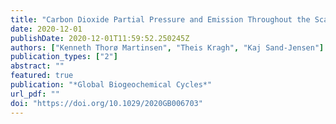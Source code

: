 ```yaml
---
title: "Carbon Dioxide Partial Pressure and Emission Throughout the Scandinavian Stream Network"
date: 2020-12-01
publishDate: 2020-12-01T11:59:52.250245Z
authors: ["Kenneth Thorø Martinsen", "Theis Kragh", "Kaj Sand-Jensen"]
publication_types: ["2"]
abstract: ""
featured: true
publication: "*Global Biogeochemical Cycles*"
url_pdf: ""
doi: "https://doi.org/10.1029/2020GB006703"
---
```



